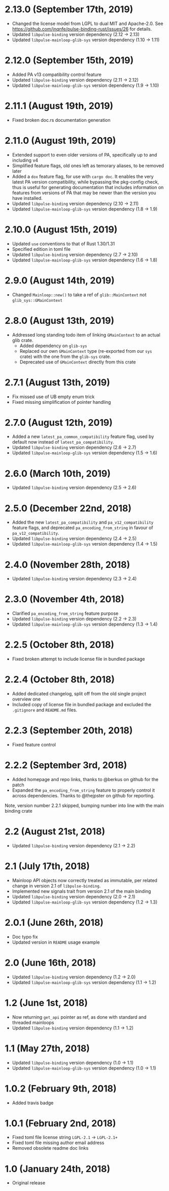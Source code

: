 # 2.13.0 (September 17th, 2019)

 * Changed the license model from LGPL to dual MIT and Apache-2.0.
   See <https://github.com/jnqnfe/pulse-binding-rust/issues/26> for details.
 * Updated `libpulse-binding` version dependency (2.12 → 2.13)
 * Updated `libpulse-mainloop-glib-sys` version dependency (1.10 → 1.11)

# 2.12.0 (September 15th, 2019)

 * Added PA v13 compatibility control feature
 * Updated `libpulse-binding` version dependency (2.11 → 2.12)
 * Updated `libpulse-mainloop-glib-sys` version dependency (1.9 → 1.10)

# 2.11.1 (August 19th, 2019)

 * Fixed broken doc.rs documentation generation

# 2.11.0 (August 19th, 2019)

 * Extended support to even older versions of PA, specifically up to and including v4
 * Simplified feature flags, old ones left as temorary aliases, to be removed later
 * Added a `dox` feature flag, for use with `cargo doc`.
   It enables the very latest PA version compatibility, while bypassing the pkg-config check, thus
   is useful for generating documentation that includes information on features from versions of PA
   that may be newer than the version you have installed.
 * Updated `libpulse-binding` version dependency (2.10 → 2.11)
 * Updated `libpulse-mainloop-glib-sys` version dependency (1.8 → 1.9)

# 2.10.0 (August 15th, 2019)

 * Updated `use` conventions to that of Rust 1.30/1.31
 * Specified edition in toml file
 * Updated `libpulse-binding` version dependency (2.7 → 2.10)
 * Updated `libpulse-mainloop-glib-sys` version dependency (1.6 → 1.8)

# 2.9.0 (August 14th, 2019)

 * Changed `Mainloop::new()` to take a ref of `glib::MainContext` not `glib_sys::GMainContext`

# 2.8.0 (August 13th, 2019)

 * Addressed long standing todo item of linking `GMainContext` to an actual glib crate.
    - Added dependency on `glib-sys`
    - Replaced our own `GMainContext` type (re-exported from our `sys` crate) with the one from the
      `glib-sys` crate.
    - Deprecated use of `GMainContext` directly from this crate

# 2.7.1 (August 13th, 2019)

 * Fix missed use of UB empty enum trick
 * Fixed missing simplification of pointer handling

# 2.7.0 (August 12th, 2019)

 * Added a new `latest_pa_common_compatibility` feature flag, used by default now instead of
   `latest_pa_compatibility`.
 * Updated `libpulse-binding` version dependency (2.6 → 2.7)
 * Updated `libpulse-mainloop-glib-sys` version dependency (1.5 → 1.6)

# 2.6.0 (March 10th, 2019)

 * Updated `libpulse-binding` version dependency (2.5 → 2.6)

# 2.5.0 (December 22nd, 2018)

 * Added the new `latest_pa_compatibility` and `pa_v12_compatibility` feature flags, and deprecated
   `pa_encoding_from_string` in favour of `pa_v12_compatibility`.
 * Updated `libpulse-binding` version dependency (2.4 → 2.5)
 * Updated `libpulse-mainloop-glib-sys` version dependency (1.4 → 1.5)

# 2.4.0 (November 28th, 2018)

 * Updated `libpulse-binding` version dependency (2.3 → 2.4)

# 2.3.0 (November 4th, 2018)

 * Clarified `pa_encoding_from_string` feature purpose
 * Updated `libpulse-binding` version dependency (2.2 → 2.3)
 * Updated `libpulse-mainloop-glib-sys` version dependency (1.3 → 1.4)

# 2.2.5 (October 8th, 2018)

 * Fixed broken attempt to include license file in bundled package

# 2.2.4 (October 8th, 2018)

 * Added dedicated changelog, split off from the old single project overview one
 * Included copy of license file in bundled package and excluded the `.gitignore` and `README.md`
   files.

# 2.2.3 (September 20th, 2018)

 * Fixed feature control

# 2.2.2 (September 3rd, 2018)

 * Added homepage and repo links, thanks to @berkus on github for the patch
 * Expanded the `pa_encoding_from_string` feature to properly control it across dependencies. Thanks
   to @thejpster on github for reporting.

Note, version number 2.2.1 skipped, bumping number into line with the main binding crate

# 2.2 (August 21st, 2018)

 * Updated `libpulse-binding` version dependency (2.1 → 2.2)

# 2.1 (July 17th, 2018)

 * Mainloop API objects now correctly treated as immutable, per related change in version 2.1 of
   `libpulse-binding`.
 * Implemented new signals trait from version 2.1 of the main binding
 * Updated `libpulse-binding` version dependency (2.0 → 2.1)
 * Updated `libpulse-mainloop-glib-sys` version dependency (1.2 → 1.3)

# 2.0.1 (June 26th, 2018)

 * Doc typo fix
 * Updated version in `README` usage example

# 2.0 (June 16th, 2018)

 * Updated `libpulse-binding` version dependency (1.2 → 2.0)
 * Updated `libpulse-mainloop-glib-sys` version dependency (1.1 → 1.2)

# 1.2 (June 1st, 2018)

 * Now returning `get_api` pointer as ref, as done with standard and threaded mainloops
 * Updated `libpulse-binding` version dependency (1.1 → 1.2)

# 1.1 (May 27th, 2018)

 * Updated `libpulse-binding` version dependency (1.0 → 1.1)
 * Updated `libpulse-mainloop-glib-sys` version dependency (1.0 → 1.1)

# 1.0.2 (February 9th, 2018)

 * Added travis badge

# 1.0.1 (February 2nd, 2018)

 * Fixed toml file license string `LGPL-2.1` → `LGPL-2.1+`
 * Fixed toml file missing author email address
 * Removed obsolete readme doc links

# 1.0 (January 24th, 2018)

 * Original release
